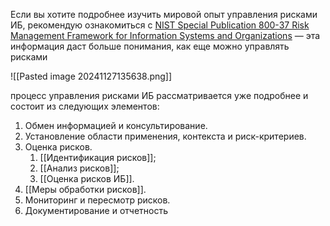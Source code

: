 Если вы хотите подробнее изучить мировой опыт управления рисками ИБ, рекомендую ознакомиться с [NIST Special Publication 800-37 Risk Management Framework for Information Systems and Organizations](https://csrc.nist.gov/Projects/risk-management) — эта информация даст больше понимания, как еще можно управлять рисками

![[Pasted image 20241127135638.png]]

процесс управления рисками ИБ рассматривается уже подробнее и состоит из следующих элементов:

1. Обмен информацией и консультирование.
2. Установление области применения, контекста и риск-критериев.
3. Оценка рисков.
    1. [[Идентификация рисков]];
    2. [[Анализ рисков]];
    3. [[Оценка рисков ИБ]].
4. [[Меры обработки рисков]].
5. Мониторинг и пересмотр рисков.
6. Документирование и отчетность



